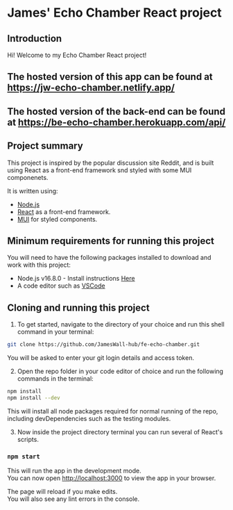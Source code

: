 # James' Echo Chamber React project

## Introduction

Hi! Welcome to my Echo Chamber React project!

## The hosted version of this app can be found at https://jw-echo-chamber.netlify.app/

## The hosted version of the back-end can be found at https://be-echo-chamber.herokuapp.com/api/

## Project summary

This project is inspired by the popular discussion site Reddit, and is built using React as a front-end framework snd styled with some MUI componenets.

It is written using:

- [Node.js](https://nodejs.org/en/)
- [React](https://reactjs.org/) as a front-end framework.
- [MUI](https://mui.com/) for styled components.

## Minimum requirements for running this project

You will need to have the following packages installed to download and work with this project:

- Node.js v16.8.0 - Install instructions [Here](https://nodejs.dev/learn/how-to-install-nodejs)
- A code editor such as [VSCode](https://code.visualstudio.com/)

## Cloning and running this project

1. To get started, navigate to the directory of your choice and run this shell command in your terminal:

```bash
git clone https://github.com/JamesWall-hub/fe-echo-chamber.git
```

You will be asked to enter your git login details and access token.

2. Open the repo folder in your code editor of choice and run the following commands in the terminal:

```bash
npm install
npm install --dev
```

This will install all node packages required for normal running of the repo, including devDependencies such as the testing modules.

3. Now inside the project directory terminal you can run several of React's scripts.

### `npm start`

This will run the app in the development mode.\
You can now open [http://localhost:3000](http://localhost:3000) to view the app in your browser.

The page will reload if you make edits.\
You will also see any lint errors in the console.
